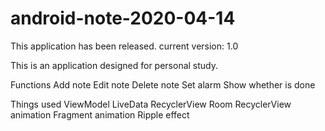 # android-note-2020-04-14
This application has been released.
current version: 1.0

This is an application designed for personal study.

Functions
Add note
Edit note
Delete note
Set alarm
Show whether is done

Things used
ViewModel
LiveData
RecyclerView
Room
RecyclerView animation
Fragment animation
Ripple effect
